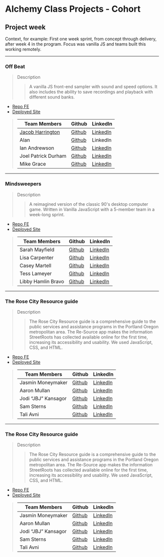 # Alchemy Class Projects - Cohort 

## Project week
Context, for example: First one week sprint, from concept through delivery, after week 4 in the program.  Focus was vanilla JS and teams built this working remotely.
___

### Off Beat
> Description 
>>A vanilla JS front-end sampler with sound and speed options. It also includes the ability to save recordings and playback with different sound banks.
* [Repo FE](https://github.com/TravelFiend/offbeat)
* [Deployed Site](https://travelfiend.github.io/offbeat/)

>| Team Members  | Github  | LinkedIn  |
>|---|---|---|
>| [Jacob Harrington](jharrington.io)  | [Github](https://github.com/yaycub)   | [LinkedIn](https://www.linkedin.com/in/jacob-harrington-569203a1/)|
>| Alan  | [Github](https://github.com/alanhermanns)   | LinkedIn|
>|  Ian Andrewson| [Github](https://github.com/ianandrewson)   | [LinkedIn](https://www.linkedin.com/in/ianandrewson/)   |
>| Joel Patrick Durham| [Github](https://github.com/joelpdurham)   | [LinkedIn](https://www.linkedin.com/in/joel-patrick-durham)   |
>|  Mike Grace| [Github](https://github.com/TravelFiend)   | [LinkedIn](https://www.linkedin.com/in/mikeegrace/)   |

___

### Mindsweepers

> Description 
>>A reimagined version of the classic 90's desktop computer game. Written in Vanilla JavaScript with a 5-member team in a week-long sprint.

* [Repo FE](https://acl-minesweeper.github.io/mindsweepers/)
* [Deployed Site](https://acl-minesweeper.github.io/mindsweepers/)

>| Team Members  | Github  | LinkedIn  |
>|---|---|---|
>|  Sarah Mayfield | [Github](https://github.com/okFox)   | [LinkedIn](https://www.linkedin.com/in/sarah-mayfield/)   |
>| Lisa Carpenter | [Github](https://github.com/licarpen)   | [LinkedIn](https://www.linkedin.com/in/lisacarpenter256/)   |
>|  Casey Martell | [Github](https://github.com/drmartell)   | [LinkedIn](https://www.linkedin.com/in/drmartell/)   |
>|  Tess Lameyer | [Github](https://github.com/tess-jl)   | [LinkedIn](https://www.linkedin.com/in/tesslameyer/)   |
>| Libby Hamlin Bravo | [Github](https://github.com/libbyhamlin)   | [LinkedIn](https://www.linkedin.com/in/libbyh-bravo/)   |

___

### The Rose City Resource guide

> Description
>>The Rose City Resource guide is a comprehensive guide to the public services and assistance programs in the Portland Oregon metropolitan area. The Re-Source app makes the information StreetRoots has collected available online for the first time, increasing its accessibility and usability. We used JavaScript, CSS, and HTML.

* [Repo FE](https://acl-minesweeper.github.io/mindsweepers/)
* [Deployed Site](https://acl-minesweeper.github.io/mindsweepers/)

>| Team Members  | Github  | LinkedIn  |
>|---|---|---|
>|  Jasmin Moneymaker | [Github](https://github.com/JMoneymaker)   | [LinkedIn](https://www.linkedin.com/in/jasminmoneymaker/)   |
>|  Aaron Mullan | [Github](https://github.com/AaronMullan)   | [LinkedIn](https://www.linkedin.com/in/aaron-mullan/)   |
>|  Jodi “JBJ” Kansagor | [Github](https://github.com/jodinkansagor)   | [LinkedIn](https://jodinkansagor.com)   |
>| Sam Sterns | [Github](https://github.com/samSterns)   | [LinkedIn](https://www.linkedin.com/in/samsterns/)   |
>|  Tali Avni | [Github](https://github.com/avnit77)   | [LinkedIn](https://www.linkedin.com/in/tali-avni/)   |
___

### The Rose City Resource guide

> Description
>>The Rose City Resource guide is a comprehensive guide to the public services and assistance programs in the Portland Oregon metropolitan area. The Re-Source app makes the information StreetRoots has collected available online for the first time, increasing its accessibility and usability. We used JavaScript, CSS, and HTML.

* [Repo FE](https://the-wild-cards.github.io/guess-who/)
* [Deployed Site](https://acl-minesweeper.github.io/mindsweepers/)

>| Team Members  | Github  | LinkedIn  |
>|---|---|---|
>|  Jasmin Moneymaker | [Github](https://github.com/JMoneymaker)   | [LinkedIn](https://www.linkedin.com/in/jasminmoneymaker/)   |
>|  Aaron Mullan | [Github](https://github.com/AaronMullan)   | [LinkedIn](https://www.linkedin.com/in/aaron-mullan/)   |
>|  Jodi “JBJ” Kansagor | [Github](https://github.com/jodinkansagor)   | [LinkedIn](https://jodinkansagor.com)   |
>| Sam Sterns | [Github](https://github.com/samSterns)   | [LinkedIn](https://www.linkedin.com/in/samsterns/)   |
>|  Tali Avni | [Github](https://github.com/avnit77)   | [LinkedIn](https://www.linkedin.com/in/tali-avni/)   |